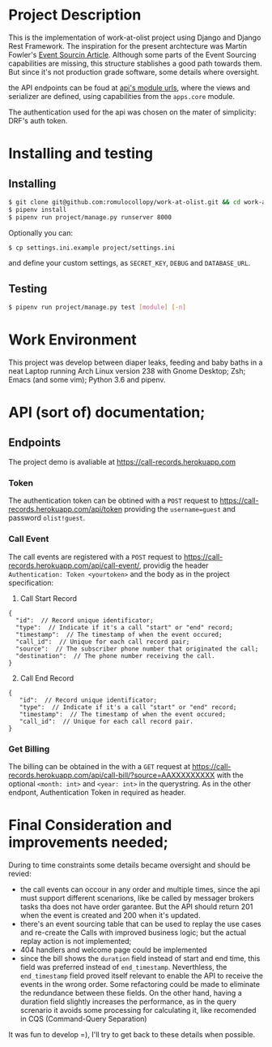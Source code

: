 Project Description
===================

This is the implementation of work-at-olist project using Django and Django Rest Framework.
The inspiration for the present archtecture was Martin Fowler's [Event Sourcin Article](https://martinfowler.com/eaaDev/EventSourcing.html).
Although some parts of the Event Sourcing capabilities are missing, this structure stablishes a good path towards them. But since it's not production grade software, some details where oversight.

the API endpoints can be foud at [api's module urls](https://github.com/romulocollopy/work-at-olist/blob/dev/project/api/urls.py), where the views and serializer are defined, using capabilities from the `apps.core` module.

The authentication used for the api was chosen on the mater of simplicity: DRF's auth token.

# Installing and testing

## Installing
```bash
$ git clone git@github.com:romulocollopy/work-at-olist.git && cd work-at-olist`
$ pipenv install
$ pipenv run project/manage.py runserver 8000
```
Optionally you can:
```bash
$ cp settings.ini.example project/settings.ini
```
and define your custom settings, as `SECRET_KEY`, `DEBUG` and `DATABASE_URL`.


## Testing
```bash
$ pipenv run project/manage.py test [module] [-n]
```

# Work Environment

This project was develop between diaper leaks, feeding and baby baths in a neat Laptop running Arch Linux version 238 with Gnome Desktop; Zsh; Emacs (and some vim); Python 3.6 and pipenv.


# API (sort of) documentation;

## Endpoints
The project demo is avaliable at https://call-records.herokuapp.com

### Token
The authentication token can be obtined with a `POST` request to https://call-records.herokuapp.com/api/token providing the `username=guest` and password `olist!guest`.

### Call Event
The call events are registered with a `POST` request to https://call-records.herokuapp.com/api/call-event/, providig the header `Authentication: Token <yourtoken>` and the body as in the project specification:

1. Call Start Record

```
{
  "id":  // Record unique identificator;
  "type":  // Indicate if it's a call "start" or "end" record;
  "timestamp":  // The timestamp of when the event occured;
  "call_id":  // Unique for each call record pair;
  "source":  // The subscriber phone number that originated the call;
  "destination":  // The phone number receiving the call.
}
```

2. Call End Record

```
{
   "id":  // Record unique identificator;
   "type":  // Indicate if it's a call "start" or "end" record;
   "timestamp":  // The timestamp of when the event occured;
   "call_id":  // Unique for each call record pair.
}
```

### Get Billing

The billing can be obtained in the with a `GET` request at https://call-records.herokuapp.com/api/call-bill/?source=AAXXXXXXXXX with the optional `<month: int>` and `<year: int>` in the querystring.
As in the other endpont, Authentication Token in required as header.

# Final Consideration and improvements needed;

During to time constraints some details became oversight and should be revied:
- the call events can occour in any order and multiple times, since the api must support different scenarions, like be called by messager brokers tasks tha does not have order garantee. But the API should return 201 when the event is created and 200 when it's updated.
- there's an event sourcing table that can be used to replay the use cases and re-create the Calls with improved business logic; but the actual replay action is not implemented;
- 404 handlers and welcome page could be implemented
- since the bill shows the `duration` field instead of start and end time, this field was preferred instead of `end_timestamp`. Neverthless, the `end_timestamp` field proved itself relevant to enable the API to receive the events in the wrong order. Some refactoring could be made to eliminate the redundance between these fields. On the other hand, having a duration field slightly increases the performance, as in the query screnario it avoids some processing for calculating it, like recomended in CQS (Command-Query Separation)


It was fun to develop =), I'll try to get back to these details when possible.
